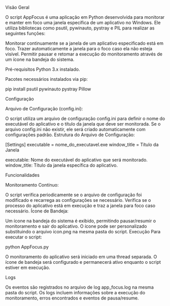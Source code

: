 Visão Geral

O script AppFocus é uma aplicação em Python desenvolvida para monitorar e manter em foco uma janela específica de um aplicativo no Windows. Ele utiliza bibliotecas como psutil, pywinauto, pystray e PIL para realizar as seguintes funções:

Monitorar continuamente se a janela de um aplicativo especificado está em foco.
Trazer automaticamente a janela para o foco caso ela não esteja visível.
Permitir pausar e retomar a execução do monitoramento através de um ícone na bandeja do sistema.

Pré-requisitos
Python 3.x instalado.

Pacotes necessários instalados via pip:

pip install psutil pywinauto pystray Pillow

Configuração

Arquivo de Configuração (config.ini):

O script utiliza um arquivo de configuração config.ini para definir o nome do executável do aplicativo e o título da janela que deve ser monitorada.
Se o arquivo config.ini não existir, ele será criado automaticamente com configurações padrão.
Estrutura do Arquivo de Configuração:

[Settings]
executable = nome_do_executavel.exe
window_title = Título da Janela

executable: Nome do executável do aplicativo que será monitorado.
window_title: Título da janela específica do aplicativo.

Funcionalidades

Monitoramento Contínuo:

O script verifica periodicamente se o arquivo de configuração foi modificado e recarrega as configurações se necessário.
Verifica se o processo do aplicativo está em execução e traz a janela para foco caso necessário.
Ícone de Bandeja:

Um ícone na bandeja do sistema é exibido, permitindo pausar/resumir o monitoramento e sair do aplicativo.
O ícone pode ser personalizado substituindo o arquivo icon.png na mesma pasta do script.
Execução
Para executar o script:

python AppFocus.py

O monitoramento do aplicativo será iniciado em uma thread separada.
O ícone de bandeja será configurado e permanecerá ativo enquanto o script estiver em execução.

Logs

Os eventos são registrados no arquivo de log app_focus.log na mesma pasta do script.
Os logs incluem informações sobre a execução do monitoramento, erros encontrados e eventos de pausa/resume.
